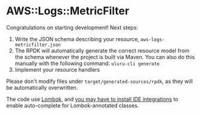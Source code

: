 # AWS::Logs::MetricFilter

Congratulations on starting development! Next steps:

1. Write the JSON schema describing your resource, `aws-logs-metricfilter.json`
2. The RPDK will automatically generate the correct resource model from the
   schema whenever the project is built via Maven. You can also do this manually
   with the following command: `uluru-cli generate`
3. Implement your resource handlers


Please don't modify files under `target/generated-sources/rpdk`, as they will be
automatically overwritten.

The code use [Lombok](https://projectlombok.org/), and [you may have to install
IDE integrations](https://projectlombok.org/) to enable auto-complete for
Lombok-annotated classes.
